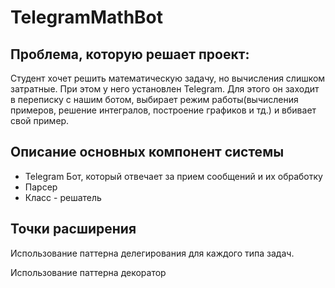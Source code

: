 # TelegramMathBot

## Проблема, которую решает проект: 
Студент хочет решить математическую задачу, но вычисления слишком затратные. При этом у него установлен Telegram. Для этого он заходит в переписку с нашим ботом, выбирает режим работы(вычисления примеров, решение интегралов, построение графиков и тд.) и вбивает свой пример.
## Описание основных компонент системы
- Telegram Бот, который отвечает за прием сообщений и их обработку
- Парсер
- Класс - решатель
## Точки расширения
Использование паттерна делегирования для каждого типа задач.

Использование паттерна декоратор
